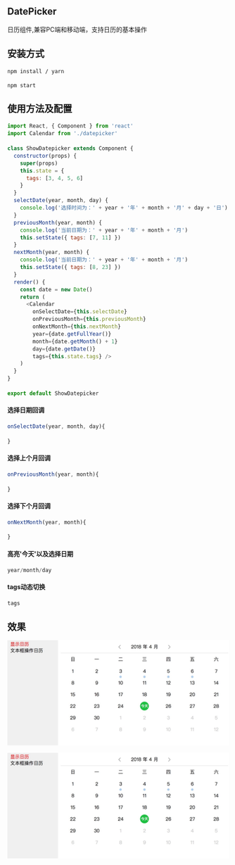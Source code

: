 ## DatePicker
日历组件,兼容PC端和移动端，支持日历的基本操作

## 安装方式
```
npm install / yarn

npm start
```

## 使用方法及配置
```javascript
import React, { Component } from 'react'
import Calendar from './datepicker'

class ShowDatepicker extends Component {
  constructor(props) {
    super(props)
    this.state = {
      tags: [3, 4, 5, 6]
    }
  }
  selectDate(year, month, day) {
    console.log('选择时间为：' + year + '年' + month + '月' + day + '日')
  }
  previousMonth(year, month) {
    console.log('当前日期为：' + year + '年' + month + '月')
    this.setState({ tags: [7, 11] })
  }
  nextMonth(year, month) {
    console.log('当前日期为：' + year + '年' + month + '月')
    this.setState({ tags: [8, 23] })
  }
  render() {
    const date = new Date()
    return (
      <Calendar
        onSelectDate={this.selectDate}
        onPreviousMonth={this.previousMonth}
        onNextMonth={this.nextMonth}
        year={date.getFullYear()}
        month={date.getMonth() + 1}
        day={date.getDate()}
        tags={this.state.tags} />
    )
  }
}

export default ShowDatepicker
```
#### 选择日期回调
```javascript
onSelectDate(year, month, day){

}
```
#### 选择上个月回调
```javascript
onPreviousMonth(year, month){

}
```
#### 选择下个月回调
```javascript
onNextMonth(year, month){

}
```
#### 高亮'今天'以及选择日期
```javascript
year/month/day
```
#### tags动态切换
```javascript
tags
```
## 效果
![显示日历](https://github.com/flyctrl/react-datepicker/raw/master/pics/1.jpg)

![文本框操作日历](https://github.com/flyctrl/react-datepicker/raw/master/pics/1.jpg)